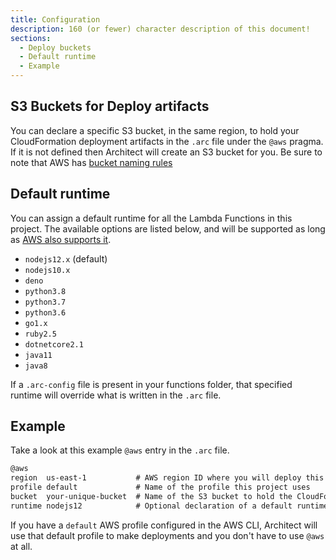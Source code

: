 ```yaml
---
title: Configuration
description: 160 (or fewer) character description of this document!
sections:
  - Deploy buckets
  - Default runtime
  - Example
---
```


## S3 Buckets for Deploy artifacts

You can declare a specific S3 bucket, in the same region, to hold your CloudFormation deployment artifacts in the `.arc` file under the `@aws` pragma.
If it is not defined then Architect will create an S3 bucket for you. 
Be sure to note that AWS has [bucket naming rules](https://docs.aws.amazon.com/AmazonS3/latest/dev/BucketRestrictions.html#bucketnamingrules)

## Default runtime 

You can assign a default runtime for all the Lambda Functions in this project. The available options are listed below, and will be supported as long as [AWS also supports it](https://docs.aws.amazon.com/lambda/latest/dg/lambda-runtimes.html).
- `nodejs12.x` (default)
- `nodejs10.x`
- `deno`
- `python3.8`
- `python3.7`
- `python3.6`
- `go1.x`
- `ruby2.5`
- `dotnetcore2.1`
- `java11`
- `java8`

If a `.arc-config` file is present in your functions folder, that specified runtime will override what is written in the `.arc` file.


## Example

Take a look at this example `@aws` entry in the `.arc` file.

```md
@aws
region  us-east-1           # AWS region ID where you will deploy this project
profile default             # Name of the profile this project uses 
bucket  your-unique-bucket  # Name of the S3 bucket to hold the CloudFormation artifacts
runtime nodejs12            # Optional declaration of a default runtime for your Lambda Functions
```
If you have a `default` AWS profile configured in the AWS CLI, Architect will use that default profile to make deployments and you don't have to use `@aws` at all.

